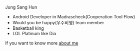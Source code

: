 Jung Sang Hun
- Android Developer in Madrascheck(Cooperation Tool Flow)
- Would you be happy(우주비행) team member
- Basketball king
- LOL Platinum like Dia

If you want to know more <a href="https://github.com/hunihun/resume" rel="nofollow">about me</a>
<!--
**hunihun/hunihun** is a ✨ _special_ ✨ repository because its `README.md` (this file) appears on your GitHub profile.

Here are some ideas to get you started:

- 🔭 I’m currently working on ...
- 🌱 I’m currently learning ...
- 👯 I’m looking to collaborate on ...
- 🤔 I’m looking for help with ...
- 💬 Ask me about ...
- 📫 How to reach me: ...
- 😄 Pronouns: ...
- ⚡ Fun fact: ...
-->
